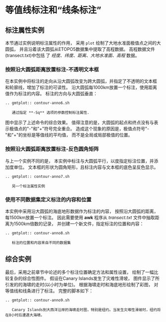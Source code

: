 # 等值线标注和“线条标注”



## 标注属性实例

本节通过实例说明标注属性的作用，
采用 `plot` 绘制了大地水准面极值点之间的大圆弧，
并且沿着该大圆弧从ETOPO5数据集中提取了高程数据。
高程数据文件(transect.txt)中包括
了 *经度、纬度、距离、大地水准面、高程* 数据。

### 按照沿大圆弧距离放置标注-不透明文本框

在本实例中将标注的走向从沿大圆弧改变为跨大圆弧，并指定了不透明的文本框
和轮廓线，增加了标注的可读性。
沿大圆弧每1000km放置一个标注，使用距离值作为标注的内容。
标注的方向与大圆弧垂直：

```{eval-rst}
.. gmtplot:: contour-anno6.sh

   通过指定 **-Sq** 选项的参数控制标注属性.
```

图中显示了上述命令的综合效果。
值得注意的是，大圆弧的起点和终点没有与表示极值点的"-"和"+"符号完全重合。
造成这个现象的原因是，极值点符号"-"和"+"的坐标是等值线的平均值，
而不是全局或局部极值的位置。

### 按照沿大圆弧距离放置标注-反色圆角矩阵

与上一个实例不同的是，
本实例中标注与大圆弧平行，以度指定标注位置，并添加度单位。
文本框的形状为圆角矩形，且标注内容与文本框的底色呈反色显示。

```{eval-rst}
.. gmtplot:: contour-anno7.sh

   另一个标注属性实例
```

### 使用不同数据集定义标注的内容和位置

本实例中采用沿大圆弧的海底地形数据作为标注的内容，
按照沿大圆弧的距离，每1500km放置一个标注。
因此需要使用 **awk** 程序从 *transect.txt* 文件中抽取距离为1500km倍数的记录，
并创建一个新文件，指定标注的位置和内容：

```{eval-rst}
.. gmtplot:: contour-anno8.sh

   标注的位置和内容来自不同的数据集
```

## 综合实例

最后，采用之前章节中论述的多个标注位置确定方法和属性设置，
绘制了一幅比较复杂的综合性图件。
假设在Canary Islands发生了灾难性滑坡，
图件显示了所引发的的海啸的走时(以小时为单位)。
根据海啸走时和海底地形绘制了彩图，
对等值线和线条进行了标注。
完整的脚本如下：

```{eval-rst}
.. gmtplot:: contour-anno9.sh

   Canary Islands到大西洋沿岸的海啸走时图，特别是纽约。当发生灾难性滑坡时，纽约将在8小时后遭遇大海啸。
```
